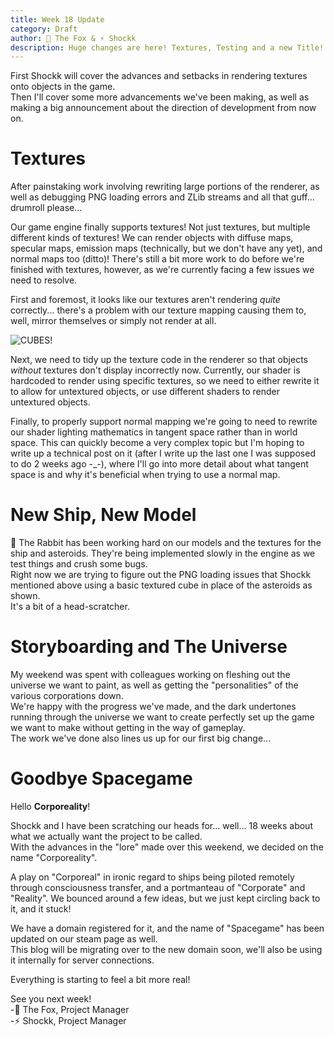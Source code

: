 ```yaml
---
title: Week 18 Update
category: Draft
author: 🦊 The Fox & ⚡ Shockk
description: Huge changes are here! Textures, Testing and a new Title!
---
```


First Shockk will cover the advances and setbacks in rendering textures onto objects in the game.  
Then I'll cover some more advancements we've been making, as well as making a big announcement about the direction of development from now on.

# Textures

After painstaking work involving rewriting large portions of the renderer, as well as debugging PNG loading errors and ZLib streams and all that guff... drumroll please...

Our game engine finally supports textures! Not just textures, but multiple different kinds of textures! We can render objects with diffuse maps, specular maps, emission maps (technically, but we don't have any yet), and normal maps too (ditto)! There's still a bit more work to do before we're finished with textures, however, as we're currently facing a few issues we need to resolve.

First and foremost, it looks like our textures aren't rendering *quite* correctly... there's a problem with our texture mapping causing them to, well, mirror themselves or simply not render at all.

![CUBES!](/polar-space/assets/img/week-18/cubes.jpg)

Next, we need to tidy up the texture code in the renderer so that objects *without* textures don't display incorrectly now. Currently, our shader is hardcoded to render using specific textures, so we need to either rewrite it to allow for untextured objects, or use different shaders to render untextured objects.

Finally, to properly support normal mapping we're going to need to rewrite our shader lighting mathematics in tangent space rather than in world space. This can quickly become a very complex topic but I'm hoping to write up a technical post on it (after I write up the last one I was supposed to do 2 weeks ago -_-), where I'll go into more detail about what tangent space is and why it's beneficial when trying to use a normal map.

# New Ship, New Model

🐰 The Rabbit has been working hard on our models and the textures for the ship and asteroids. They're being implemented slowly in the engine as we test things and crush some bugs.  
Right now we are trying to figure out the PNG loading issues that Shockk mentioned above using a basic textured cube in place of the asteroids as shown.  
It's a bit of a head-scratcher.

# Storyboarding and The Universe

My weekend was spent with colleagues working on fleshing out the universe we want to paint, as well as getting the "personalities" of the various corporations down.  
We're happy with the progress we've made, and the dark undertones running through the universe we want to create perfectly set up the game we want to make without getting in the way of gameplay.  
The work we've done also lines us up for our first big change...

# Goodbye Spacegame

Hello **Corporeality**!

Shockk and I have been scratching our heads for... well... 18 weeks about what we actually want the project to be called.  
With the advances in the "lore" made over this weekend, we decided on the name "Corporeality".

A play on "Corporeal" in ironic regard to ships being piloted remotely through consciousness transfer, and a portmanteau of "Corporate" and "Reality". We bounced around a few ideas, but we just kept circling back to it, and it stuck!

We have a domain registered for it, and the name of "Spacegame" has been updated on our steam page as well.  
This blog will be migrating over to the new domain soon, we'll also be using it internally for server connections.

Everything is starting to feel a bit more real!

See you next week!  
-🦊 The Fox, Project Manager  
-⚡ Shockk, Project Manager

